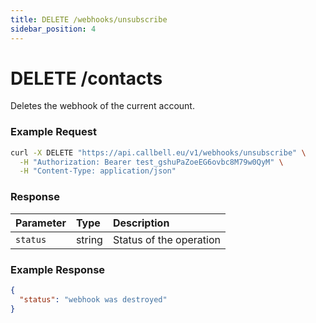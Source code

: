 ```yaml
---
title: DELETE /webhooks/unsubscribe
sidebar_position: 4
---
```


# DELETE /contacts

Deletes the webhook of the current account.

### Example Request

```bash title=request.sh
curl -X DELETE "https://api.callbell.eu/v1/webhooks/unsubscribe" \
  -H "Authorization: Bearer test_gshuPaZoeEG6ovbc8M79w0QyM" \
  -H "Content-Type: application/json"
```

### Response

| Parameter | Type   | Description             |
| :-------- | :----- | :---------------------- |
| `status`  | string | Status of the operation |

### Example Response

```json title=response.json
{
  "status": "webhook was destroyed"
}
```
